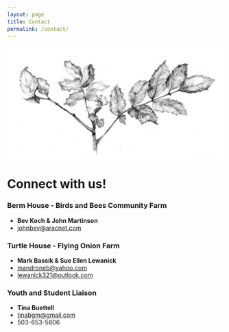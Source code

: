 ```yaml
---
layout: page
title: Contact
permalink: /contact/
---
```


<img src="/assets/img/branch.png" class="logo"/>

<h1 class="page-heading">Connect with us!</h1>

### Berm House - Birds and Bees Community Farm

* **Bev Koch &amp; John Martinson**
* johnbev@aracnet.com

### Turtle House - Flying Onion Farm

* **Mark Bassik &amp; Sue Ellen Lewanick**
* mandroneb@yahoo.com
* lewanick321@outlook.com    

### Youth and Student Liaison

* **Tina Buettell**
* tinabgm@gmail.com
* 503-653-5806
